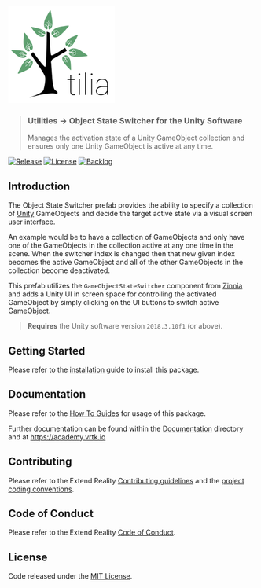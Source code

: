 [![Tilia logo][Tilia-Image]](#)

> ### Utilities -> Object State Switcher for the Unity Software
> Manages the activation state of a Unity GameObject collection and ensures only one Unity GameObject is active at any time.

[![Release][Version-Release]][Releases]
[![License][License-Badge]][License]
[![Backlog][Backlog-Badge]][Backlog]

## Introduction

The Object State Switcher prefab provides the ability to specify a collection of [Unity] GameObjects and decide the target active state via a visual screen user interface.

An example would be to have a collection of GameObjects and only have one of the GameObjects in the collection active at any one time in the scene. When the switcher index is changed then that new given index becomes the active GameObject and all of the other GameObjects in the collection become deactivated.

This prefab utilizes the `GameObjectStateSwitcher` component from [Zinnia] and adds a Unity UI in screen space for controlling the activated GameObject by simply clicking on the UI buttons to switch active GameObject.

> **Requires** the Unity software version `2018.3.10f1` (or above).

## Getting Started

Please refer to the [installation] guide to install this package.

## Documentation

Please refer to the [How To Guides] for usage of this package.

Further documentation can be found within the [Documentation] directory and at https://academy.vrtk.io

## Contributing

Please refer to the Extend Reality [Contributing guidelines] and the [project coding conventions].

## Code of Conduct

Please refer to the Extend Reality [Code of Conduct].

## License

Code released under the [MIT License][License].

[License-Badge]: https://img.shields.io/github/license/ExtendRealityLtd/Tilia.Utilities.ObjectStateSwitcher.Unity.svg
[Version-Release]: https://img.shields.io/github/release/ExtendRealityLtd/Tilia.Utilities.ObjectStateSwitcher.Unity.svg
[project coding conventions]: https://github.com/ExtendRealityLtd/.github/blob/master/CONVENTIONS/UNITY3D.md

[Tilia-Image]: https://raw.githubusercontent.com/ExtendRealityLtd/related-media/main/github/readme/tilia.png
[License]: LICENSE.md
[Documentation]: Documentation/
[How To Guides]: Documentation/HowToGuides/
[Installation]: Documentation/HowToGuides/Installation/README.md
[Backlog]: http://tracker.vrtk.io
[Backlog-Badge]: https://img.shields.io/badge/project-backlog-78bdf2.svg
[Releases]: ../../releases
[Contributing guidelines]: https://github.com/ExtendRealityLtd/.github/blob/master/CONTRIBUTING.md
[Code of Conduct]: https://github.com/ExtendRealityLtd/.github/blob/master/CODE_OF_CONDUCT.md

[Unity]: https://unity3d.com/
[Zinnia]: https://github.com/ExtendRealityLtd/Zinnia.Unity